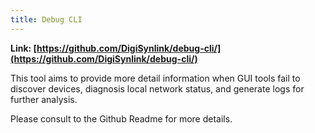 ```yaml
---
title: Debug CLI
---
```


**Link: [https://github.com/DigiSynlink/debug-cli/](https://github.com/DigiSynlink/debug-cli/)**


This tool aims to provide more detail information when GUI tools fail to discover devices, diagnosis local network status, and generate logs for further analysis. 

Please consult to the Github Readme for more details. 

